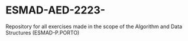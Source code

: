 # ESMAD-AED-2223-
Repository for all exercises made in the scope of the Algorithm and Data Structures (ESMAD-P.PORTO)
